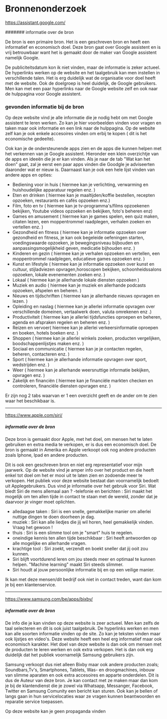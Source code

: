# Bronnenonderzoek

https://assistant.google.com/

####### informatie over de bron

De bron is een primaire bron. Het is een geschreven bron en heeft een informatief en economisch doel.
Deze bron gaat over Google assistent en is vrij betrouwbaar want het is gemaakt door de maker van Google assistent namelijk Google.

De publiciteitsdatum kon ik niet vinden, maar de informatie is zeker actueel. De hyperlinks werken op de website en het taalgebruik kan men instellen in verschillende talen.
Het is erg duidelijk wat de organisatie voor doel heeft met de website. Ook de doelgroep is heel duidelijk, de Google gebruikers.
Men kan met een paar hyperlinks naar de Google website zelf en ook naar de hulppagina voor Google assistent.

### gevonden informatie bij de bron

Op deze website vind je alle informatie die je nodig hebt om met Google assistent te leren werken. 
Zo kan je hier voorbeelden vinden voor vragen en taken maar ook informatie en een link naar de hulppagina.
Op de website zelf kan je ook enkele accesoires vinden om erbij te kopen ( dit is het economische gedeelte).

Ook kan je de ondersteunende apps zien en de apps die kunnen helpen met het verkennen van je Google assistent.
Hieronder een klein overzichtje van de apps en ideeën die je er kan vinden. 
Als je naar de tab "Wat kan het doen" gaat, zal je eerst een paar apps vinden die Goodgle je adviseerten daaronder wat er nieuw is. 
Daarnaast kan je ook een hele lijst vinden van andere apps en opties: 
- Bediening voor in huis ( hiermee kan je verlichting, verwarming en huishoudelijke apparatuur regelen enz. )
- Eten en drinken ( hiermee kan je maaltijden/koffie bestellen, recepten opzoeken, restaurants en cafés opzoeken enz.)
- Film, foto en tv ( hiermee kan je tv-programma's/films opzoekenen bekijken, Youtube videos opzoeken en bekijken, foto's beheren enz) 
- Games en amusement ( hiermee kan je games spelen, een quiz maken, citaten lezen, een moppentrommel raadplegen, verhalen zoeken en vertellen enz. )
- Gezondheid en fitness ( hiermee kan je informatie opzoeken over gezondheid en fitness, je kan ook begeleide oefeningen starten, voedingswaarde opzoeken, je bewegingsniveau bijbouden en aanpassingsmogelijkheid geven, medicatie bijhouden enz. )
- Kinderen en gezin ( hiermee kan je verhalen opzoeken en vertellen, een moppentrommel raadplegen, educatieve games opzoeken enz. )
- Kunst en lifestyle ( hiermee kan je informatie opzoeken over kunst en cultuur, stijladviezen opvragen,horoscopen bekijken, schoonheidssalons opzoeken, lokale evenementen zoeken enz. )
- Lokaal ( hiermee kan je allerhande lokale diensten opzoeken )
- Muziek en audio ( hiermee kan je muziek en allerhande podcasts opzoeken, afspelen en beheren. )
- Nieuws en tijdschriften ( hiermee kan je allerhande nieuws opvragen en lezen. )
- Opleiding en naslag ( hiermee kan je allerlei informatie opvragen over verschillende domeinen, vertaalwerk doen, valuta omrekenen enz .)
- Productiviteit ( hiermee kan je allerlei tijdsfuncties oproepen en beheren, agenda en afspraken regelen en beheren enz. )
- Reizen en vervoer( hiermee kan je allerlei verkeersinformatie oproepen en boeken, hotels boeken enz. )
- Shoppen ( hiermee kan je allerlei winkels zoeken, producten vergelijken, boodschappenlijstjes maken enz. )
- Sociaal en communicatie ( hiermee kan je je contacten regelen, beheren, contacteren enz. )
- Sport ( hiermee kan je allerhande informatie opvragen over sport, wedstrijden enz. )
- Weer (  hiermee kan je allerhande weersnuttige informatie bekijken, opvragen enz. )
- Zakelijk en financiën ( hiermee kan je financiële markten checken en controleren, financiële diensten opvragen enz. )

Er zijn nog 2 tabs waarvan er 1 een overzicht geeft en de ander om te zien waar het beschikbaar is.

---

https://www.apple.com/siri/

##### informatie over de bron

Deze bron is gemaakt door Apple, met het doel, om mensen het te laten gebruiken en extra media te verkopen, er is dus een economisch doel. De bron is gemaakt in Amerika en Apple verkoopt ook nog andere producten zoals Iphone, Ipad en andere producten.

Dit is ook een geschreven bron en niet erg representatief voor mijn jaarwerk. Op de website vind je amper info over het product en die heeft enkel tot doel om het er mooi uit te laten zien en zodoende meer te verkopen. Het publiek voor deze website bestaat dan voornamelijk bedoelt uit Applegebruikers.
Dus vind je informatie over het gebruik voor Siri. Wat biedt Siri de mens allemaal aan ?
-telefonie en berichten : Siri maakt het mogelijk om ten allen tijde in contact te staan met de wereld, zonder dat je daarvoor je vinger moet oplichten.
- alledaagse taken : Siri is een snelle, gemakkelijke manier om allerlei nuttige dingen te doen doorheen je dag. 
- muziek : Siri kan alle liedjes die jij wil horen, heel gemakkelijk vinden. Vraag het gewoon !
- thuis : Siri is een slimme tool om je "smart" huis te regelen.
- oneindige kennis ten allen tijde beschikbaar : Siri heeft antwoorden op alle mogelijke en allerhande vragen.
- krachtige tool : Siri zoekt, verzendt en boekt sneller dat jij ooit zou kunnen.
- Siri blijft voortdurend leren om jou steeds meer en optimaal te kunnen helpen. "Machine learning" maakt Siri steeds slimmer.
- Siri houdt al jouw persoonlijke informatie bij en op een veilige manier.

Ik kan met deze mensen/dit bedrijf ook niet in contact treden, want dan kom je bij een klantenservice.

---

https://www.samsung.com/be/apps/bixby/

##### informatie over de bron

De info die je kan vinden op deze website is zeer actueel. Men kan zelfs de taal selecteren en dit is ook juist taalgebruik. De hyperlinks werken en men kan alle soorten informatie vinden op de site. Zo kan je teksten vinden maar ook lijstjes en video's. Deze website heeft een heel erg informatief maar ook economisch karakter.
Het doel van deze website is dan ook om mensen met de producten te leren werken en ook extra verkopen. Het is dan ook erg duidelijk dat
het publiek voornamelijk Samsung gebruikers zijn.

Samsung verkoopt dus niet alleen Bixby maar ook andere producten zoals; Soundbars,Tv's, Smartphones, Tablets, Was- en droogmachines, inbouw van slimme aparaten en ook extra accesoires en apparte onderdelen.
Dit is dus de Auteur van deze bron. Je kan contact met ze maken maar dan kom je bij de klantendienst die je zowel via Whatsapp, Messanger, Facebook, Twitter en Samsung Comunity een bericht kan sturen. Ook kan je bellen of langs gaan in hun servicelocaties waar ze vragen kunnen beantwoorden en reparatie service toepassen.

Op deze website kan je geen propaganda vinden

